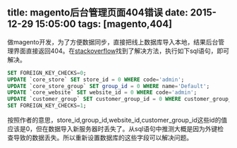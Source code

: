 title: magento后台管理页面404错误
date: 2015-12-29 15:05:00
tags: [magento,404]
---
做magento开发，为了方便数据同步，直接把线上数据库导入本地，结果后台管理界面直接返回404。在[stackoverflow](http://stackoverflow.com/questions/5178066/error-404-not-found-in-magento-admin-login-page)找到了解决方法，执行如下sql语句，即可解决。  
```sql
SET FOREIGN_KEY_CHECKS=0;
UPDATE `core_store` SET store_id = 0 WHERE code='admin';
UPDATE `core_store_group` SET group_id = 0 WHERE name='Default';
UPDATE `core_website` SET website_id = 0 WHERE code='admin';
UPDATE `customer_group` SET customer_group_id = 0 WHERE customer_group_code='NOT LOGGED IN';
SET FOREIGN_KEY_CHECKS=1;
```  
按照作者的意思，store_id,group_id,website_id,customer_group_id这些id的值应该是0，但在数据导入新服务器时丢失了。从sql语句中推测大概是因为外键检查导致的数据丢失。所以重新设置数据库的这些字段可以解决问题。